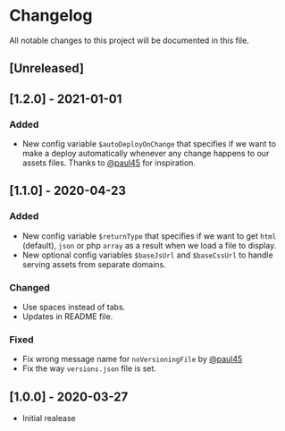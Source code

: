 # Changelog
All notable changes to this project will be documented in this file.

## [Unreleased]

## [1.2.0] - 2021-01-01
### Added
- New config variable `$autoDeployOnChange` that specifies if we want to make a deploy automatically whenever any change happens to our assets files. Thanks to [@paul45](https://github.com/paul45) for inspiration.

## [1.1.0] - 2020-04-23
### Added
- New config variable `$returnType` that specifies if we want to get `html` (default), `json` or php `array` as a result when we load a file to display.
- New optional config variables `$baseJsUrl` and `$baseCssUrl` to handle serving assets from separate domains.

### Changed
- Use spaces instead of tabs.
- Updates in README file.

### Fixed
- Fix wrong message name for `noVersioningFile` by [@paul45](https://github.com/paul45)
- Fix the way `versions.json` file is set.

## [1.0.0] - 2020-03-27
- Initial realease
